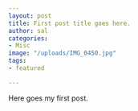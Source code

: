 ```yaml
---
layout: post
title: First post title goes here.
author: sal
categories:
- Misc
image: "/uploads/IMG_0450.jpg"
tags:
- featured

---
```

Here goes my first post.